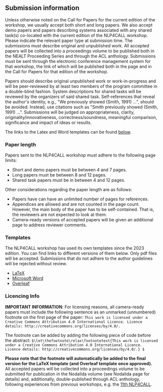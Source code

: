 ## Submission information

Unless otherwise noted on the Call for Papers for the current edition of the workshop, we usually accept both short and long papers.
We also accept demo papers and papers describing systems associated with any shared task(s) co-located with the current edition of the NLP4CALL workshop.
Please indicate the relevant paper type at submission time.
The submissions must describe original and unpublished work.
All accepted papers will be collected into a proceedings volume to be published both in the NEALT Proceeding Series and through the ACL anthology.
Submissions must be sent through the electronic conference management system for that workshop, the link of which will be published both in the page and in the Call for Papers for that edition of the workshop.

Papers should describe original unpublished work or work-in-progress and will be peer-reviewed by at least two members of the program committee in a double-blind fashion.
System descriptions for shared tasks will be reviewed by the organizers of said shared task.
Self-references that reveal the author's identity, e.g., "We previously showed (Smith, 1991) ...", should be avoided. Instead, use citations such as "Smith previously showed (Smith, 1991) ...".
Submissions will be judged on appropriateness, clarity, originality/innovativeness, correctness/soundness, meaningful comparison, significance and impact of ideas or results.

The links to the Latex and Word templates can be found [below](#templates).


### Paper length

Papers sent to the NLP4CALL workshop must adhere to the following page limits:

- Short and demo papers must be between 4 and 7 pages.
- Long papers must be between 8 and 12 pages.
- Shared task papers must be in between 4 and 12 pages.

Other considerations regarding the paper length are as follows:

- Papers have can have an unlimited number of pages for references.
- Appendices are allowed and are not counted in the page count. However, the main body of the paper has to be self-contained. That is, the reviewers are not expected to look at them.
- Camera-ready versions of accepted papers will be given an additional page to address reviewer comments.


### Templates

The NLP4CALL workshop has used its own templates since the 2023 edition.
You can find links to different versions of them below.
Only pdf files will be accepted.
Submissions that do not adhere to the author guidelines will be rejected without review.

*   [LaTeX](https://spraakbanken.gu.se/sites/default/files/2023/NLP4CALL%20workshop%20template.zip)
*   [Microsoft Word](https://spraakbanken.gu.se/sites/default/files/2023/nlp4call%20template.doc)
*   [Overleaf](https://www.overleaf.com/latex/templates/nlp4call-workshop-template/qqqzqqyvtqqv)


### Licencing Info

**IMPORTANT INFORMATION**:
For licensing reasons, all camera-ready papers must include the following sentence as an unmarked (unnumbered) footnote on the first page of the paper:
`This work is licensed under a Creative Commons Attribution 4.0 International Licence. Licence details: http://creativecommons.org/licenses/by/4.0/.`

The footnote can be added by adding the following piece of code before the abstract: `$\let\thefootnote\relax\footnotetext{This work is licensed under a Creative Commons Attribution 4.0 International Licence. Licence details: http://creativecommons.org/licenses/by/4.0/.} $`

**Please note that the footnote will automatically be added to the final version for the LaTeX template (and Overleaf template once approved).**
All accepted papers will be collected into a proceedings volume to be submitted for publication in the Nodalida volume (see Nodalida page for details) and, additionally, double-published through ACL anthology, following experiences from previous workshops, e.g. the [11th NLP4CALL](https://spraakbanken.gu.se/en/research/themes/icall/nlp4call-workshop-series/nlp4call2022).
